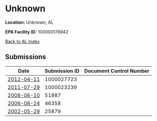 # Unknown

**Location:** Unknown, AL

**EPA Facility ID:** 100000178942

[Back to AL Index](../../index.md)

## Submissions

| Date | Submission ID | Document Control Number |
|------|--------------|-------------------------|
| [2012-04-11](submissions/1000027723.md) | 1000027723 |  |
| [2011-07-29](submissions/1000023239.md) | 1000023239 |  |
| [2008-06-10](submissions/51887.md) | 51887 |  |
| [2006-08-24](submissions/46358.md) | 46358 |  |
| [2002-05-29](submissions/25879.md) | 25879 |  |
